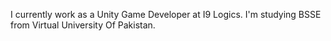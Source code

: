 I currently work as a Unity Game Developer at I9 Logics.
I'm studying BSSE from Virtual University Of Pakistan.
